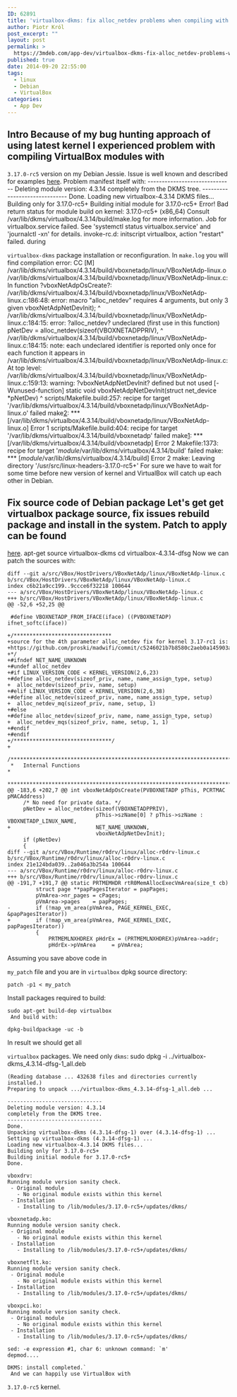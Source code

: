 ```yaml
---
ID: 62891
title: 'virtualbox-dkms: fix alloc_netdev problems when compiling with 3.17.0-rcX headers'
author: Piotr Król
post_excerpt: ""
layout: post
permalink: >
  https://3mdeb.com/app-dev/virtualbox-dkms-fix-alloc_netdev-problems-when-compiling-with-3-17-0-rcx-headers/
published: true
date: 2014-09-20 22:55:00
tags:
  - linux
  - Debian
  - VirtualBox
categories:
  - App Dev
---
```

## Intro Because of my bug hunting approach of using latest kernel I experienced problem with compiling VirtualBox modules with 

`3.17.0-rc5` version on my Debian Jessie. Issue is well known and described for examples [here][1]. Problem manifest itself with: 
    ------------------------------
    Deleting module version: 4.3.14
    completely from the DKMS tree.
    ------------------------------
    Done.
    Loading new virtualbox-4.3.14 DKMS files...
    Building only for 3.17.0-rc5+
    Building initial module for 3.17.0-rc5+
    Error! Bad return status for module build on kernel: 3.17.0-rc5+ (x86_64)
    Consult /var/lib/dkms/virtualbox/4.3.14/build/make.log for more information.
    Job for virtualbox.service failed. See 'systemctl status virtualbox.service' and 'journalctl -xn' for details.
    invoke-rc.d: initscript virtualbox, action "restart" failed.
     during 

`virtualbox-dkms` package installation or reconfiguration. In `make.log` you will find compilation error: 
      CC [M]  /var/lib/dkms/virtualbox/4.3.14/build/vboxnetadp/linux/VBoxNetAdp-linux.o
    /var/lib/dkms/virtualbox/4.3.14/build/vboxnetadp/linux/VBoxNetAdp-linux.c: In function ?vboxNetAdpOsCreate?:
    /var/lib/dkms/virtualbox/4.3.14/build/vboxnetadp/linux/VBoxNetAdp-linux.c:186:48: error: macro "alloc_netdev" requires 4 arguments, but only 3 given
                                vboxNetAdpNetDevInit);
                                                    ^
    /var/lib/dkms/virtualbox/4.3.14/build/vboxnetadp/linux/VBoxNetAdp-linux.c:184:15: error: ?alloc_netdev? undeclared (first use in this function)
         pNetDev = alloc_netdev(sizeof(VBOXNETADPPRIV),
                   ^
    /var/lib/dkms/virtualbox/4.3.14/build/vboxnetadp/linux/VBoxNetAdp-linux.c:184:15: note: each undeclared identifier is reported only once for each function it appears in
    /var/lib/dkms/virtualbox/4.3.14/build/vboxnetadp/linux/VBoxNetAdp-linux.c: At top level:
    /var/lib/dkms/virtualbox/4.3.14/build/vboxnetadp/linux/VBoxNetAdp-linux.c:159:13: warning: ?vboxNetAdpNetDevInit? defined but not used [-Wunused-function]
     static void vboxNetAdpNetDevInit(struct net_device *pNetDev)
                 ^
    scripts/Makefile.build:257: recipe for target '/var/lib/dkms/virtualbox/4.3.14/build/vboxnetadp/linux/VBoxNetAdp-linux.o' failed
    make[2]: *** [/var/lib/dkms/virtualbox/4.3.14/build/vboxnetadp/linux/VBoxNetAdp-linux.o] Error 1
    scripts/Makefile.build:404: recipe for target '/var/lib/dkms/virtualbox/4.3.14/build/vboxnetadp' failed
    make[1]: *** [/var/lib/dkms/virtualbox/4.3.14/build/vboxnetadp] Error 2
    Makefile:1373: recipe for target '_module_/var/lib/dkms/virtualbox/4.3.14/build' failed
    make: *** [_module_/var/lib/dkms/virtualbox/4.3.14/build] Error 2
    make: Leaving directory '/usr/src/linux-headers-3.17.0-rc5+'
     For sure we have to wait for some time before new version of kernel and VirtualBox will catch up each other in Debian. 

## Fix source code of Debian package Let's get get virtualbox package source, fix issues rebuild package and install in the system. Patch to apply can be found 

[here][2]. 
    apt-get source virtualbox-dkms
    cd virtualbox-4.3.14-dfsg
     Now we can patch the sources with: 

<pre><code class="diff">diff --git a/src/VBox/HostDrivers/VBoxNetAdp/linux/VBoxNetAdp-linux.c b/src/VBox/HostDrivers/VBoxNetAdp/linux/VBoxNetAdp-linux.c
index c6b21a9cc199..9ccce6f32218 100644
--- a/src/VBox/HostDrivers/VBoxNetAdp/linux/VBoxNetAdp-linux.c
+++ b/src/VBox/HostDrivers/VBoxNetAdp/linux/VBoxNetAdp-linux.c
@@ -52,6 +52,25 @@

 #define VBOXNETADP_FROM_IFACE(iface) ((PVBOXNETADP) ifnet_softc(iface))

+/*******************************
+source for the 4th parameter alloc_netdev fix for kernel 3.17-rc1 is:
+https://github.com/proski/madwifi/commit/c5246021b7b8580c2aeb0a145903acc07d246ac1
+*/
+#ifndef NET_NAME_UNKNOWN
+#undef alloc_netdev
+#if LINUX_VERSION_CODE &lt; KERNEL_VERSION(2,6,23)
+#define alloc_netdev(sizeof_priv, name, name_assign_type, setup) 
+  alloc_netdev(sizeof_priv, name, setup)
+#elif LINUX_VERSION_CODE &lt; KERNEL_VERSION(2,6,38)
+#define alloc_netdev(sizeof_priv, name, name_assign_type, setup) 
+  alloc_netdev_mq(sizeof_priv, name, setup, 1)
+#else
+#define alloc_netdev(sizeof_priv, name, name_assign_type, setup) 
+  alloc_netdev_mqs(sizeof_priv, name, setup, 1, 1)
+#endif
+#endif
+/*******************************/
+
 /*******************************************************************************
 *   Internal Functions                                                         *
 *******************************************************************************/
@@ -183,6 +202,7 @@ int vboxNetAdpOsCreate(PVBOXNETADP pThis, PCRTMAC pMACAddress)
     /* No need for private data. */
     pNetDev = alloc_netdev(sizeof(VBOXNETADPPRIV),
                            pThis-&gt;szName[0] ? pThis-&gt;szName : VBOXNETADP_LINUX_NAME,
+                           NET_NAME_UNKNOWN,
                            vboxNetAdpNetDevInit);
     if (pNetDev)
     {
diff --git a/src/VBox/Runtime/r0drv/linux/alloc-r0drv-linux.c b/src/VBox/Runtime/r0drv/linux/alloc-r0drv-linux.c
index 21e124bda039..2a046a3b254a 100644
--- a/src/VBox/Runtime/r0drv/linux/alloc-r0drv-linux.c
+++ b/src/VBox/Runtime/r0drv/linux/alloc-r0drv-linux.c
@@ -191,7 +191,7 @@ static PRTMEMHDR rtR0MemAllocExecVmArea(size_t cb)
         struct page **papPagesIterator = papPages;
         pVmArea-&gt;nr_pages = cPages;
         pVmArea-&gt;pages    = papPages;
-        if (!map_vm_area(pVmArea, PAGE_KERNEL_EXEC, &papPagesIterator))
+        if (!map_vm_area(pVmArea, PAGE_KERNEL_EXEC, papPagesIterator))
         {
             PRTMEMLNXHDREX pHdrEx = (PRTMEMLNXHDREX)pVmArea-&gt;addr;
             pHdrEx-&gt;pVmArea     = pVmArea;
</code></pre> Assuming you save above code in 

`my_patch` file and you are in `virtualbox` dpkg source directory: 
<pre><code class="sh">patch -p1 &lt; my_patch
</code></pre> Install packages required to build: 

    sudo apt-get build-dep virtualbox
     And build with: 

<pre><code class="sh">dpkg-buildpackage -uc -b
</code></pre> In result we should get all 

`virtualbox` packages. We need only `dkms`: 
    sudo dpkg -i ../virtualbox-dkms_4.3.14-dfsg-1_all.deb
    
    (Reading database ... 432638 files and directories currently installed.)
    Preparing to unpack .../virtualbox-dkms_4.3.14-dfsg-1_all.deb ...
    
    ------------------------------
    Deleting module version: 4.3.14
    completely from the DKMS tree.
    ------------------------------
    Done.
    Unpacking virtualbox-dkms (4.3.14-dfsg-1) over (4.3.14-dfsg-1) ...
    Setting up virtualbox-dkms (4.3.14-dfsg-1) ...
    Loading new virtualbox-4.3.14 DKMS files...
    Building only for 3.17.0-rc5+
    Building initial module for 3.17.0-rc5+
    Done.
    
    vboxdrv:
    Running module version sanity check.
     - Original module
       - No original module exists within this kernel
     - Installation
       - Installing to /lib/modules/3.17.0-rc5+/updates/dkms/
    
    vboxnetadp.ko:
    Running module version sanity check.
     - Original module
       - No original module exists within this kernel
     - Installation
       - Installing to /lib/modules/3.17.0-rc5+/updates/dkms/
    
    vboxnetflt.ko:
    Running module version sanity check.
     - Original module
       - No original module exists within this kernel
     - Installation
       - Installing to /lib/modules/3.17.0-rc5+/updates/dkms/
    
    vboxpci.ko:
    Running module version sanity check.
     - Original module
       - No original module exists within this kernel
     - Installation
       - Installing to /lib/modules/3.17.0-rc5+/updates/dkms/
    
    sed: -e expression #1, char 6: unknown command: `m'
    depmod....
    
    DKMS: install completed.`
     And we can happily use VirtualBox with 

`3.17.0-rc5` kernel.

 [1]: https://bugs.launchpad.net/ubuntu/+source/virtualbox/+bug/1358157
 [2]: https://forums.virtualbox.org/viewtopic.php?p=296650#p296650
